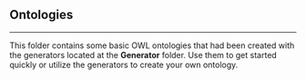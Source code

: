 ## Ontologies
-----------
This folder contains some basic OWL ontologies that had been created with the generators located at the **Generator** folder.
Use them to get started quickly or utilize the generators to create your own ontology.
